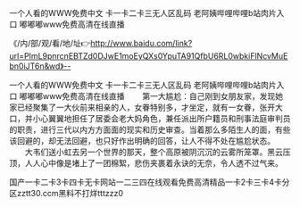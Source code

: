 一个人看的WWW免费中文
卡一卡二卡三无人区乱码
老阿姨哔哩哔哩b站肉片入口
嘟嘟嘟www免费高清在线直播


《/内/部/观/看/地/址👉http://www.baidu.com/link?url=PImL9pnrcnEBTZd0DJwE1moEyQXs0YpuTA91QfbU6RL0wbkiFlNcvMuEbn0iJT6n&wd》--

一个人看的WWW免费中文
卡一卡二卡三无人区乱码
老阿姨哔哩哔哩b站肉片入口
嘟嘟嘟www免费高清在线直播
　　第一大尴尬：自己刚到女朋友家，发现她家已经聚集了一大伙前来相亲的人，女眷特别多，才坐定，就有一女眷，张开大口，并小心翼翼地担任了居委会老大妈角色，兼任派出所户籍员和刑事法庭审判员的职责，进行三代以内方方面面的现实和历史审查。当着那么多陌生人的面，有些该回避的，却无法回避，也只好作出明确的回答，让人不得不处在尴尬状态。
　　大韦们送小虹去另一个世界的那天，整个高原被阴沉沉的云雾所笼罩。黑云压顶，人人心中像是堵上了一团棉絮，悲伤夹裹着永诀的无奈，令人透不过气来。





国产一卡二卡3卡四卡无卡网站一二三四在线观看免费高清精品一卡2卡三卡4卡分区zztt30.ccm黑料不打烊tttzzz0
